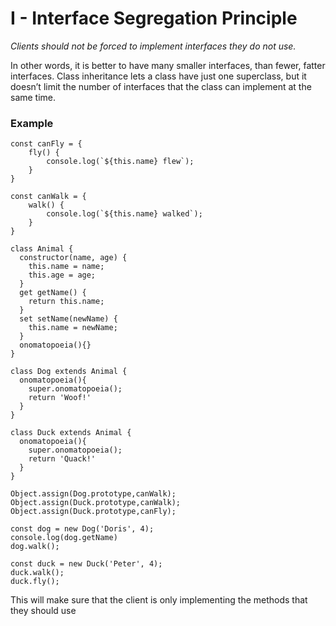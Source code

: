 # I - Interface Segregation Principle
*Clients should not be forced to implement interfaces they do not use.*

In other words, it is better to have many smaller interfaces, than fewer, fatter interfaces.
Class inheritance lets a class have just one superclass, but it doesn’t limit the number of interfaces that the class can implement at the same time.

### Example
```
const canFly = {
    fly() {
        console.log(`${this.name} flew`);
    }
}

const canWalk = {
    walk() {
        console.log(`${this.name} walked`);
    }
}

class Animal {
  constructor(name, age) {
    this.name = name;
    this.age = age;
  }
  get getName() {
    return this.name;
  }
  set setName(newName) {
    this.name = newName;
  }
  onomatopoeia(){}
}

class Dog extends Animal {
  onomatopoeia(){
    super.onomatopoeia();
    return 'Woof!'
  }
}

class Duck extends Animal {
  onomatopoeia(){
    super.onomatopoeia();
    return 'Quack!'
  }
}

Object.assign(Dog.prototype,canWalk);
Object.assign(Duck.prototype,canWalk);
Object.assign(Duck.prototype,canFly);

const dog = new Dog('Doris', 4);
console.log(dog.getName)
dog.walk();

const duck = new Duck('Peter', 4);
duck.walk();
duck.fly();
```
This will make sure that the client is only implementing the methods that they should use
